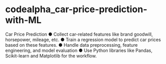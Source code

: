 # codealpha_car-price-prediction-with-ML
Car Price Prediction ● Collect car-related features like brand goodwill, horsepower, mileage, etc. ● Train a regression model to predict car prices based on these features. ● Handle data preprocessing, feature engineering, and model evaluation ● Use Python libraries like Pandas, Scikit-learn and Matplotlib for the workflow. 

